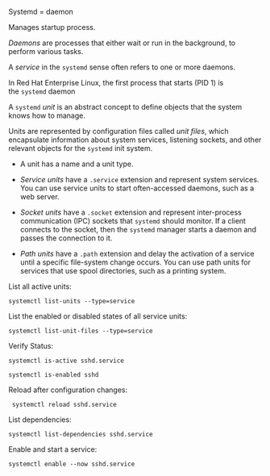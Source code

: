 
Systemd = daemon

Manages startup process.

_Daemons_ are processes that either wait or run in the background, to perform various tasks.

A _service_ in the `systemd` sense often refers to one or more daemons.

In Red Hat Enterprise Linux, the first process that starts (PID 1) is the `systemd` daemon

A `systemd` _unit_ is an abstract concept to define objects that the system knows how to manage.

Units are represented by configuration files called _unit files_, which encapsulate information about system services, listening sockets, and other relevant objects for the `systemd` init system.

- A unit has a name and a unit type.

- _Service units_ have a `.service` extension and represent system services. You can use service units to start often-accessed daemons, such as a web server.

- _Socket units_ have a `.socket` extension and represent inter-process communication (IPC) sockets that `systemd` should monitor. If a client connects to the socket, then the `systemd` manager starts a daemon and passes the connection to it.

- _Path units_ have a `.path` extension and delay the activation of a service until a specific file-system change occurs. You can use path units for services that use spool directories, such as a printing system.

List all active units:

```
systemctl list-units --type=service
```

List the enabled or disabled states of all service units:

```
systemctl list-unit-files --type=service
```

Verify Status:

```
systemctl is-active sshd.service
```

```
systemctl is-enabled sshd
```

Reload after configuration changes:

```
 systemctl reload sshd.service
```

List dependencies:

```
systemctl list-dependencies sshd.service
```

Enable and start a service:

```
systemctl enable --now sshd.service
```

